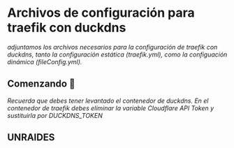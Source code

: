 # Archivos de configuración para traefik con duckdns 

_adjuntamos los archivos necesarios para la configuración de traefik con  duckdns, tanto la configuración estática (traefik.yml), como la configuación dinámica (fileConfig.yml)._

## Comenzando 🚀

_Recuerda que debes tener levantado el contenedor de duckdns._
_En el contenedor de traefik debes eliminar la variable Cloudflare API Token y sustituirla por DUCKDNS_TOKEN_


## UNRAIDES
